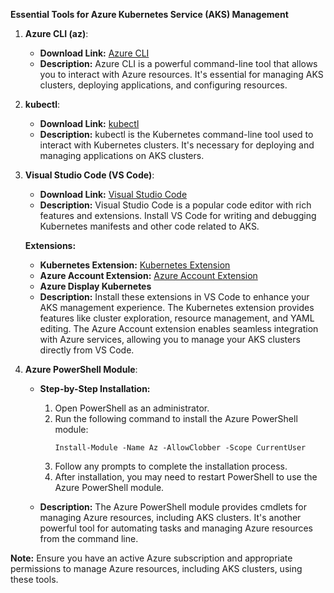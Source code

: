 **Essential Tools for Azure Kubernetes Service (AKS) Management**

1. **Azure CLI (az)**:
   - **Download Link:** [Azure CLI](https://docs.microsoft.com/en-us/cli/azure/install-azure-cli)
   - **Description:** Azure CLI is a powerful command-line tool that allows you to interact with Azure resources. It's essential for managing AKS clusters, deploying applications, and configuring resources.

2. **kubectl**:
   - **Download Link:** [kubectl](https://kubernetes.io/docs/tasks/tools/install-kubectl/)
   - **Description:** kubectl is the Kubernetes command-line tool used to interact with Kubernetes clusters. It's necessary for deploying and managing applications on AKS clusters.

3. **Visual Studio Code (VS Code)**:
   - **Download Link:** [Visual Studio Code](https://code.visualstudio.com/)
   - **Description:** Visual Studio Code is a popular code editor with rich features and extensions. Install VS Code for writing and debugging Kubernetes manifests and other code related to AKS.
   
   **Extensions:**
     - **Kubernetes Extension:** [Kubernetes Extension](https://marketplace.visualstudio.com/items?itemName=ms-kubernetes-tools.vscode-kubernetes-tools)
     - **Azure Account Extension:** [Azure Account Extension](https://marketplace.visualstudio.com/items?itemName=ms-vscode.azure-account)
     - **Azure Display Kubernetes**
     - **Description:** Install these extensions in VS Code to enhance your AKS management experience. The Kubernetes extension provides features like cluster exploration, resource management, and YAML editing. The Azure Account extension enables seamless integration with Azure services, allowing you to manage your AKS clusters directly from VS Code.

4. **Azure PowerShell Module**:
   - **Step-by-Step Installation:**
     1. Open PowerShell as an administrator.
     2. Run the following command to install the Azure PowerShell module:
        ```
        Install-Module -Name Az -AllowClobber -Scope CurrentUser
        ```
     3. Follow any prompts to complete the installation process.
     4. After installation, you may need to restart PowerShell to use the Azure PowerShell module.

   - **Description:** The Azure PowerShell module provides cmdlets for managing Azure resources, including AKS clusters. It's another powerful tool for automating tasks and managing Azure resources from the command line.

**Note:** Ensure you have an active Azure subscription and appropriate permissions to manage Azure resources, including AKS clusters, using these tools.
